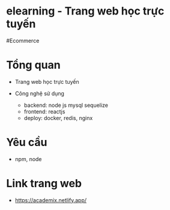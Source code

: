 # elearning - Trang web học trực tuyến

#Ecommerce

# Tổng quan

- Trang web học trực tuyến

- Công nghệ sử dụng
  - backend: node js mysql sequelize
  - frontend: reactjs
  - deploy: docker, redis, nginx

# Yêu cầu

- npm, node

# Link trang web

- https://academix.netlify.app/
